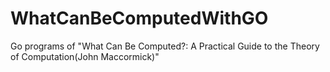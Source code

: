 # WhatCanBeComputedWithGO
Go programs of "What Can Be Computed?: A Practical Guide to the Theory of Computation(John Maccormick)"
